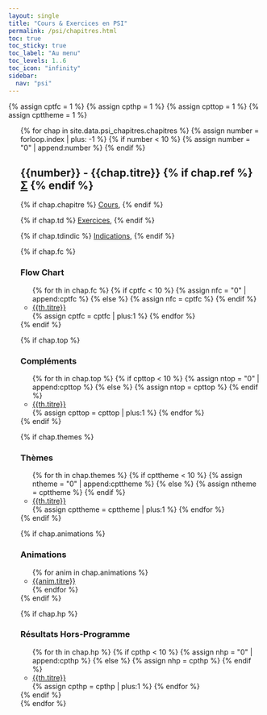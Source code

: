 ```yaml
---
layout: single
title: "Cours & Exercices en PSI"
permalink: /psi/chapitres.html
toc: true
toc_sticky: true
toc_label: "Au menu"
toc_levels: 1..6
toc_icon: "infinity"
sidebar:
  nav: "psi"
---
```


{% assign cptfc = 1 %}
{% assign cpthp = 1 %}
{% assign cpttop = 1 %}
{% assign cpttheme = 1 %}

<ul start="0" style="list-style-type:none">
{% for chap in site.data.psi_chapitres.chapitres %}
{% assign number = forloop.index | plus: -1 %}
{% if number < 10 %}
{% assign number = "0" | append:number %}
{% endif %}
<li>
<h2 class="mycss" id="chap_{{number}}">{{number}} - {{chap.titre}}
{% if chap.ref %}
<a href="./psi_doc/ref/{{chap.ref}}" class="ref">&Sigma;</a>
{% endif %}</h2>
{% if chap.chapitre %}
<a href="./psi_doc/chap_e{{number}}.pdf">Cours</a>,
{% endif %}


{% if chap.td %}
<a href="./psi_doc/exos_e{{number}}.pdf">Exercices</a>,
{% endif %}


{% if chap.tdindic %}
<a href="./psi_doc/exos_i{{number}}.pdf">Indications</a>,
{% endif %}

{% if chap.fc %}
<h3>Flow Chart</h3> <ul>
{% for th in chap.fc %}
{% if cptfc < 10 %}
{% assign nfc = "0" | append:cptfc %}
{% else %}
{% assign nfc = cptfc %}
{% endif %}
<li>
<a href="./psi_doc/fc{{nfc}}.pdf">{{th.titre}}</a>
</li>
{% assign cptfc = cptfc | plus:1 %}
{% endfor %}
</ul>
{% endif %}


{% if chap.top %}
<h3>Compléments</h3> <ul>
{% for th in chap.top %}
{% if cpttop < 10 %}
{% assign ntop = "0" | append:cpttop %}
{% else %}
{% assign ntop = cpttop %}
{% endif %}
<li>
<a href="./psi_doc/top_e{{ntop}}.pdf">{{th.titre}}</a>
</li>
{% assign cpttop = cpttop | plus:1 %}
{% endfor %}
</ul>
{% endif %}


{% if chap.themes %}
<h3>Thèmes</h3> <ul>
{% for th in chap.themes %}
{% if cpttheme < 10 %}
{% assign ntheme = "0" | append:cpttheme %}
{% else %}
{% assign ntheme = cpttheme %}
{% endif %}
<li>
<a href="./psi_doc/themes_e{{ntheme}}.pdf">{{th.titre}}</a>
</li>
{% assign cpttheme = cpttheme | plus:1 %}
{% endfor %}
</ul>
{% endif %}

{% if chap.animations %}
<h3>Animations</h3>
<ul>
{% for anim in chap.animations %}
<li>
<a href="./psi_doc/animations{{anim.url}}" target="_blank">{{anim.titre}}</a>
</li>
{% endfor %}
</ul>
{% endif %}

{% if chap.hp %}
<h3>Résultats Hors-Programme</h3> <ul>
{% for th in chap.hp %}
{% if cpthp < 10 %}
{% assign nhp = "0" | append:cpthp %}
{% else %}
{% assign nhp = cpthp %}
{% endif %}
<li>
<a href="./psi_doc/hp_e{{nhp}}.pdf">{{th.titre}}</a>
</li>
{% assign cpthp = cpthp | plus:1 %}
{% endfor %}
</ul>
{% endif %}


</li>
{% endfor %}
</ul>
